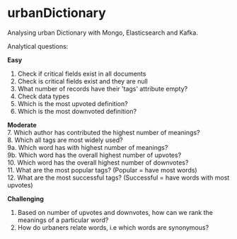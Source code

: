 # urbanDictionary
Analysing urban Dictionary with Mongo, Elasticsearch and Kafka.

Analytical questions:

**Easy**
1. Check if critical fields exist in all documents  
2. Check is critical fields exist and they are null  
3. What number of records have their 'tags' attribute empty?    
4. Check data types  
5. Which is the most upvoted definition?  
6. Which is the most downvoted definition?  

**Moderate**  
7. Which author has contributed the highest number of meanings?  
8. Which all tags are most widely used?  
9a. Which word has with highest number of meanings?  
9b. Which word has the overall highest number of upvotes?  
10. Which word has the overall highest number of downvotes?  
11. What are the most popular tags? (Popular = have most words)  
12. What are the most successful tags? (Successful = have words with most upvotes)  

**Challenging**  
1. Based on number of upvotes and downvotes, how can we rank the meanings of a particular word?  
2. How do urbaners relate words, i.e which words are synonymous?

 
